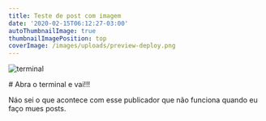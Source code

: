 ```yaml
---
title: Teste de post com imagem
date: '2020-02-15T06:12:27-03:00'
autoThumbnailImage: true
thumbnailImagePosition: top
coverImage: /images/uploads/preview-deploy.png
---
```

![terminal](/images/uploads/teste.png)

\# Abra o terminal e vai!!!

Náo sei o que acontece com esse publicador que não funciona quando eu faço mues posts.
